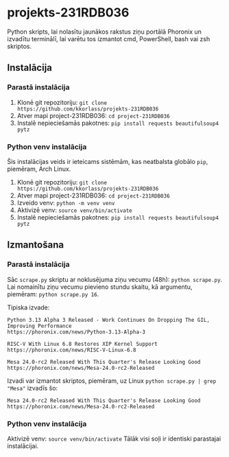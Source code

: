 
# projekts-231RDB036
Python skripts, lai nolasītu jaunākos rakstus ziņu portālā Phoronix un izvadītu terminālī, lai varētu tos izmantot cmd, PowerShell, bash vai zsh skriptos.

## Instalācija

### Parastā instalācija
1. Klonē git repozitoriju: `git clone https://github.com/kkorlass/projekts-231RDB036`
2. Atver mapi project-231RDB036: `cd project-231RDB036`
3. Instalē nepieciešamās pakotnes: `pip install requests beautifulsoup4 pytz`

### Python venv instalācija
Šis instalācijas veids ir ieteicams sistēmām, kas neatbalsta globālo `pip`, piemēram, Arch Linux.
1. Klonē git repozitoriju: `git clone https://github.com/kkorlass/projekts-231RDB036`
2. Atver mapi project-231RDB036: `cd project-231RDB036`
3. Izveido venv: `python -m venv venv`
4. Aktivizē venv: `source venv/bin/activate`
5. Instalē nepieciešamās pakotnes: `pip install requests beautifulsoup4 pytz`

## Izmantošana
### Parastā instalācija
Sāc `scrape.py` skriptu ar noklusējuma ziņu vecumu (48h): `python scrape.py`.
Lai nomainītu ziņu vecumu pievieno stundu skaitu, kā argumentu, piemēram: `python scrape.py 16`.

Tipiska izvade:
```
Python 3.13 Alpha 3 Released - Work Continues On Dropping The GIL, Improving Performance  
https://phoronix.com/news/Python-3.13-Alpha-3  
  
RISC-V With Linux 6.8 Restores XIP Kernel Support  
https://phoronix.com/news/RISC-V-Linux-6.8  
  
Mesa 24.0-rc2 Released With This Quarter's Release Looking Good  
https://phoronix.com/news/Mesa-24.0-rc2-Released
```

Izvadi var izmantot skriptos, piemēram, uz Linux `python scrape.py | grep "Mesa"` izvadīs šo:
```
Mesa 24.0-rc2 Released With This Quarter's Release Looking Good  
https://phoronix.com/news/Mesa-24.0-rc2-Released
```

### Python venv instalācija
Aktivizē venv: `source venv/bin/activate`
Tālāk visi soļi ir identiski parastajai instalācijai.
